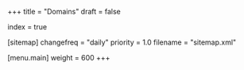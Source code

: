 +++
title = "Domains"
draft = false

index = true

[sitemap]
  changefreq = "daily"
  priority = 1.0
  filename = "sitemap.xml"
  
[menu.main]
  weight = 600
+++

